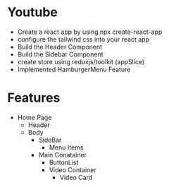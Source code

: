# Youtube

- Create a react app by using npx create-react-app 
- configure the tailwind css into your react app 
- Build the Header Component
- Build the Sidebar Component
- create store using reduxjs/toolkit (appSlice)
- Implemented HamburgerMenu Feature

# Features

 - Home Page
    - Header
    - Body
      - SideBar
        - Menu Items
      - Main Conatainer
        - ButtonList
        - Video Container
          - Video Card

     